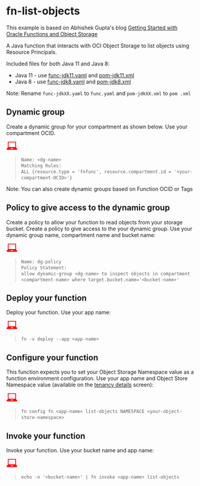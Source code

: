 # fn-list-objects
This example is based on Abhishek Gupta's blog 
[Getting Started with Oracle Functions and Object Storage](https://blogs.oracle.com/cloud-infrastructure/getting-started-with-oracle-functions-and-object-storage)

A Java function that interacts with OCI Object Storage to list objects using
 Resource Principals.

Included files for both Java 11 and Java 8:
* Java 11 - use [func-jdk11.yaml](func-jdk11.yaml) and 
[pom-jdk11.xml](pom-jdk11.xml)
* Java 8 - use [func-jdk8.yaml](func-jdk8.yaml) and 
           [pom-jdk8.xml](pom-jdk8.xml)

Note: Rename `func-jdkXX.yaml` to `func.yaml` and `pom-jdkXX.xml` to `pom
.xml`


## Dynamic group
Create a dynamic group for your compartment as shown below. Use your
 compartment OCID.

![](images/userinput.png)
>```
> Name: <dg-name>
> Matching Rules:
> ALL {resource.type = 'fnfunc', resource.compartment.id = '<your-compartment-OCID>'}
>```

Note: You can also create dynamic groups based on Function OCID or Tags

## Policy to give access to the dynamic group 
Create a policy to allow your function to read objects from your storage bucket.
Create a policy to give access to the your dynamic group. Use your
 dynamic group name, compartment name and bucket name:

![](images/userinput.png)
>```
> Name: dg-policy
> Policy Statement:
> allow dynamic-group <dg-name> to inspect objects in compartment <compartment-name> where target.bucket.name='<bucket-name>'
>```

## Deploy your function
Deploy your function. Use your app name:

![](images/userinput.png)
>```
> fn -v deploy --app <app-name>
>```

## Configure your function 
This function expects you to set your Object Storage Namespace value as a
function environment configuration. Use your app name and Object Store
Namespace value (available on the [tenancy details](https://console.us-ashburn-1.oraclecloud.com/a/tenancy)
screen):
 
![](images/userinput.png)
>```
> fn config fn <app-name> list-objects NAMESPACE <your-object-store-namespace>
>```

## Invoke your function
Invoke your function. Use your bucket name and app name:

![](images/userinput.png)
>```
> echo -n '<bucket-name>' | fn invoke <app-name> list-objects
>```
